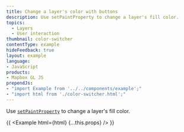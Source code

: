 ```yaml
---
title: Change a layer's color with buttons
description: Use setPaintProperty to change a layer's fill color.
topics:
  - Layers
  - User interaction
thumbnail: color-switcher
contentType: example
hideFeedback: true
layout: example
language:
- JavaScript
products:
- Mapbox GL JS
prependJs:
- "import Example from '../../components/example';"
- "import html from './color-switcher.html';"
---
```


Use [`setPaintProperty`](https://maplibre.org/maplibre-gl-js-docs/api/map/#map#setpaintproperty) to change a layer's fill color.

{{ <Example html={html} {...this.props} /> }}
